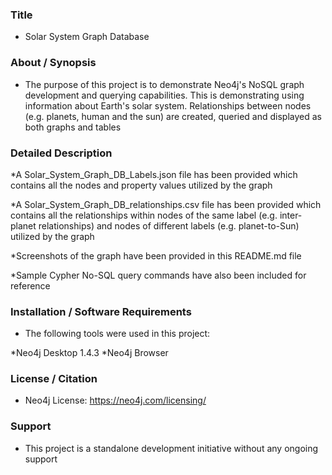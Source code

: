 ### Title

* Solar System Graph Database

### About / Synopsis

* The purpose of this project is to demonstrate Neo4j's NoSQL graph development and querying capabilities. This is demonstrating using information about Earth's solar system. Relationships between nodes (e.g. planets, human and the sun) are created, queried and displayed as both graphs and tables

### Detailed Description 

*A Solar_System_Graph_DB_Labels.json file has been provided which contains all the nodes and property values utilized by the graph

*A Solar_System_Graph_DB_relationships.csv file has been provided which contains all the relationships within nodes of the same label (e.g. inter-planet relationships) and nodes of different labels (e.g. planet-to-Sun) utilized by the graph

*Screenshots of the graph have been provided in this README.md file

*Sample Cypher No-SQL query commands have also been included for reference


### Installation / Software Requirements

* The following tools were used in this project:

*Neo4j Desktop 1.4.3
*Neo4j Browser

### License / Citation

* Neo4j License: https://neo4j.com/licensing/

### Support

* This project is a standalone development initiative without any ongoing support

